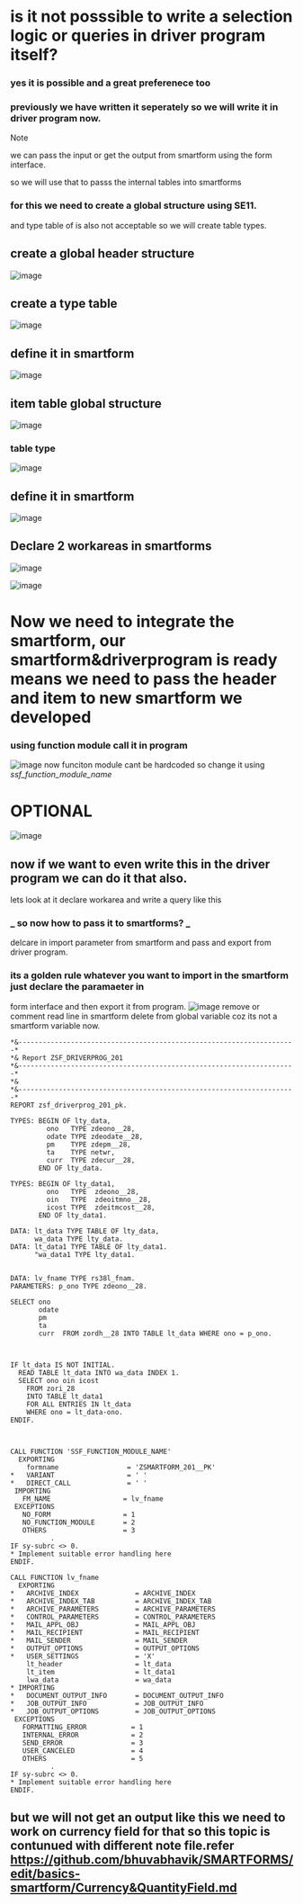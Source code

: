 # is it not posssible to write a selection logic or queries in driver program itself?
### yes it is possible and a great preferenece too
### previously we have written it seperately so we will write it in driver program now.

> [!NOTE]
>  we can pass the input or get the output from smartform using the form interface.
> 
> so we will use that to passs the internal tables into smartforms
> 
> ### for this we need to create a global structure using SE11.
> 
> and type table of is also not acceptable so we will create table types.

## create a global header structure
![image](https://github.com/bhuvabhavik/SMARTFORMS/assets/49744703/022f2313-e80c-414c-be5e-588c9f378033)
## create a type table
![image](https://github.com/bhuvabhavik/SMARTFORMS/assets/49744703/0ca05000-6417-490e-a166-57d793675440)


## define it in smartform
![image](https://github.com/bhuvabhavik/SMARTFORMS/assets/49744703/0c6ccf0a-2bee-4729-88f3-e1be19ab4bac)
 ## item table global structure
![image](https://github.com/bhuvabhavik/SMARTFORMS/assets/49744703/e0e83cd1-67c4-42a3-bfb4-7bf57e462300)
### table type
![image](https://github.com/bhuvabhavik/SMARTFORMS/assets/49744703/19cf111a-640c-4f03-a48b-3dcab7cfce29)
## define it in smartform
![image](https://github.com/bhuvabhavik/SMARTFORMS/assets/49744703/93842e48-1a1f-4485-b288-495b1fb94ecb)
## Declare 2 workareas in smartforms
![image](https://github.com/bhuvabhavik/SMARTFORMS/assets/49744703/ed41cd38-1d86-4c55-aec0-3c005d3ae687)

![image](https://github.com/bhuvabhavik/SMARTFORMS/assets/49744703/f94f908c-86d6-4e61-babc-a8a772175629)

# Now we need to integrate the smartform, our smartform&driverprogram is ready means we need to pass the header and item to new smartform we developed

### using function module call it in program
![image](https://github.com/bhuvabhavik/SMARTFORMS/assets/49744703/2c446339-1e19-4879-8087-4d4de5a71e4e)
now funciton module cant be hardcoded so change it using *_ssf_function_module_name_*



# OPTIONAL

![image](https://github.com/bhuvabhavik/SMARTFORMS/assets/49744703/d0005e1d-c897-41f9-9323-66c98bebc083)
## now if we want to even write this in the driver program we can do it that also.
lets look at it
declare workarea and write a query like this
### _ so now how to pass it to smartforms? _
delcare in import parameter from smartform and pass and export from driver program.
### its a golden rule whatever you want to import in the smartform just declare the paramaeter in 
form interface and then export it from program.
![image](https://github.com/bhuvabhavik/SMARTFORMS/assets/49744703/a0c1dba6-f7e7-4744-9444-97704697d72e)
remove or comment read line in smartform
delete from global variable coz its not a smartform variable now.


```
*&---------------------------------------------------------------------*
*& Report ZSF_DRIVERPROG_201
*&---------------------------------------------------------------------*
*&
*&---------------------------------------------------------------------*
REPORT zsf_driverprog_201_pk.

TYPES: BEGIN OF lty_data,
         ono   TYPE zdeono__28,
         odate TYPE zdeodate__28,
         pm    TYPE zdepm__28,
         ta    TYPE netwr,
         curr  TYPE zdecur__28,
       END OF lty_data.

TYPES: BEGIN OF lty_data1,
         ono   TYPE  zdeono__28,
         oin   TYPE  zdeoitmno__28,
         icost TYPE  zdeitmcost__28,
       END OF lty_data1.

DATA: lt_data TYPE TABLE OF lty_data,
      wa_data TYPE lty_data.
DATA: lt_data1 TYPE TABLE OF lty_data1.
      "wa_data1 TYPE lty_data1.


DATA: lv_fname TYPE rs38l_fnam.
PARAMETERS: p_ono TYPE zdeono__28.

SELECT ono
       odate
       pm
       ta
       curr  FROM zordh__28 INTO TABLE lt_data WHERE ono = p_ono.



IF lt_data IS NOT INITIAL.
  READ TABLE lt_data INTO wa_data INDEX 1.
  SELECT ono oin icost
    FROM zori_28
    INTO TABLE lt_data1
    FOR ALL ENTRIES IN lt_data
    WHERE ono = lt_data-ono.
ENDIF.



CALL FUNCTION 'SSF_FUNCTION_MODULE_NAME'
  EXPORTING
    formname                 = 'ZSMARTFORM_201__PK'
*   VARIANT                  = ' '
*   DIRECT_CALL              = ' '
 IMPORTING
   FM_NAME                  = lv_fname
 EXCEPTIONS
   NO_FORM                  = 1
   NO_FUNCTION_MODULE       = 2
   OTHERS                   = 3
          .
IF sy-subrc <> 0.
* Implement suitable error handling here
ENDIF.

CALL FUNCTION lv_fname
  EXPORTING
*   ARCHIVE_INDEX              = ARCHIVE_INDEX
*   ARCHIVE_INDEX_TAB          = ARCHIVE_INDEX_TAB
*   ARCHIVE_PARAMETERS         = ARCHIVE_PARAMETERS
*   CONTROL_PARAMETERS         = CONTROL_PARAMETERS
*   MAIL_APPL_OBJ              = MAIL_APPL_OBJ
*   MAIL_RECIPIENT             = MAIL_RECIPIENT
*   MAIL_SENDER                = MAIL_SENDER
*   OUTPUT_OPTIONS             = OUTPUT_OPTIONS
*   USER_SETTINGS              = 'X'
    lt_header                  = lt_data
    lt_item                    = lt_data1
    lwa_data                   = wa_data
* IMPORTING
*   DOCUMENT_OUTPUT_INFO       = DOCUMENT_OUTPUT_INFO
*   JOB_OUTPUT_INFO            = JOB_OUTPUT_INFO
*   JOB_OUTPUT_OPTIONS         = JOB_OUTPUT_OPTIONS
 EXCEPTIONS
   FORMATTING_ERROR           = 1
   INTERNAL_ERROR             = 2
   SEND_ERROR                 = 3
   USER_CANCELED              = 4
   OTHERS                     = 5
          .
IF sy-subrc <> 0.
* Implement suitable error handling here
ENDIF.

```


## but we will not get an output like this we need to work on currency field for that so this topic is contunued with different note file.refer https://github.com/bhuvabhavik/SMARTFORMS/edit/basics-smartform/Currency&QuantityField.md

